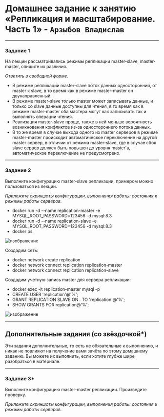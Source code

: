 # Домашнее задание к занятию «Репликация и масштабирование. Часть 1» - `Арзыбов Владислав`


---

### Задание 1

На лекции рассматривались режимы репликации master-slave, master-master, опишите их различия.

*Ответить в свободной форме.*

- В режиме репликации master-slave поток данных односторонний, от master к slave, в то время как в режиме master-master он двунаправленный.
- В режиме master-slave только master может записывать данные, и только со slave данные доступны для чтения, в то время как в режиме master-master оба мастера могут как записывать так и выполнять операции чтения.
- Реализация master-slave проще, также в ней меньше вероятность возникновения конфликтов из-за одностороннего потока данных.
- В то же время в случае выхода одного из master серверов в режиме master-master происходит автоматическое переключение на другой master сервер, в отличии от режима master-slave, где в случае сбоя slave сервер должен быть повышен до уровня master'a, автоматическое переключение не предусмотрено.

---

### Задание 2

Выполните конфигурацию master-slave репликации, примером можно пользоваться из лекции.

*Приложите скриншоты конфигурации, выполнения работы: состояния и режимы работы серверов.*

- docker run -d --name replication-master -e MYSQL_ROOT_PASSWORD=123456 -d mysql:8.3
- docker run -d --name replication-slave -e MYSQL_ROOT_PASSWORD=123456 -d mysql:8.3
- docker ps

![изображение](https://github.com/user-attachments/assets/25f0128b-d458-435e-838d-5d9f4ef7151d)

Создадим сеть:
- docker network create replication
- docker network connect replication replication-master
- docker network connect replication replication-slave

Создадим учетную запись master для сервера репликации:
- docker exec -it replication-master mysql -p
- CREATE USER 'replication'@'%';
- GRANT REPLICATION SLAVE ON *.* TO 'replication'@'%';
- SHOW GRANTS FOR replication@'%';

![изображение](https://github.com/user-attachments/assets/2bd3d14f-1799-45e8-8b8e-fda9d4c96b2e)




---

## Дополнительные задания (со звёздочкой*)
Эти задания дополнительные, то есть не обязательные к выполнению, и никак не повлияют на получение вами зачёта по этому домашнему заданию. Вы можете их выполнить, если хотите глубже шире разобраться в материале.

---

### Задание 3* 

Выполните конфигурацию master-master репликации. Произведите проверку.

*Приложите скриншоты конфигурации, выполнения работы: состояния и режимы работы серверов.*
